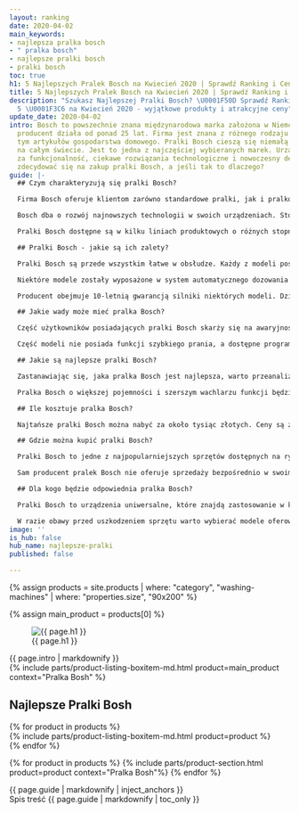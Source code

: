 ```yaml
---
layout: ranking
date: 2020-04-02
main_keywords:
- najlepsza pralka bosch
- " pralka bosch"
- najlepsze pralki bosch
- pralki bosch
toc: true
h1: 5 Najlepszych Pralek Bosch na Kwiecień 2020 | Sprawdź Ranking i Ceny
title: 5 Najlepszych Pralek Bosch na Kwiecień 2020 | Sprawdź Ranking i Ceny
description: "Szukasz Najlepszej Pralki Bosch? \U0001F50D Sprawdź Ranking Pralek TOP
  5 \U0001F3C6 na Kwiecień 2020 - wyjątkowe produkty i atrakcyjne ceny"
update_date: 2020-04-02
intro: Bosch to powszechnie znana międzynarodowa marka założona w Niemczech. W Polsce
  producent działa od ponad 25 lat. Firma jest znana z różnego rodzaju urządzeń, w
  tym artykułów gospodarstwa domowego. Pralki Bosch cieszą się niemałą popularnością
  na całym świecie. Jest to jedna z najczęściej wybieranych marek. Urządzenia są cenione
  za funkcjonalność, ciekawe rozwiązania technologiczne i nowoczesny design. Czy warto
  zdecydować się na zakup pralki Bosch, a jeśli tak to dlaczego?
guide: |-
  ## Czym charakteryzują się pralki Bosch?

  Firma Bosch oferuje klientom zarówno standardowe pralki, jak i pralko suszarki - również w wersjach slim. Urządzenia posiadają różne pojemności i rozmiary, dzięki czemu można dobrać odpowiedni model do pomieszczenia, w którym będzie się on znajdował. Wybierając produkt, jakim jest pralka Bosch, warto pamiętać, że jej pojemność powinna odpowiadać potrzebom użytkowników. Oznacza to, że inną pralkę wybierze para, a inną wielodzietna rodzina.

  Bosch dba o rozwój najnowszych technologii w swoich urządzeniach. Stosowane są różne rozwiązania pozwalające na skuteczne pranie i oszczędności zarówno czasu, jak i pieniędzy. Szeroka gama urządzeń pozwala dopasować dany model do swoich potrzeb. Obecnie niemal każda pralka Bosch posiada klasę energetyczną A+++, przez co można określić, że jest to urządzenie energooszczędne.

  Pralki Bosch dostępne są w kilku liniach produktowych o różnych stopniach zaawansowania technologicznego. Producent oferuje warianty standardowe i mniejsze wersje - pralki slim. Obecnie w ofercie polskiego dystrybutora nie ma jednak pralki Bosch ładowanej od góry.

  ## Pralki Bosch - jakie są ich zalety?

  Pralki Bosch są przede wszystkim łatwe w obsłudze. Każdy z modeli posiada czytelny panel i łatwe do sterowania przyciski i pokrętła. Duża ilość programów prania sprawia, że sprzęt jest niezwykle funkcjonalny. Wielu użytkowników zwraca uwagę na bardzo cichą pracę pralek Bosch w porównaniu z urządzeniami innych marek. Jest to ważne, ponieważ często zdarza się, że sprzęt tego typu pracuje bardzo głośno w trakcie wirowania.

  Niektóre modele zostały wyposażone w system automatycznego dozowania detergentów, co pozwala zaoszczędzić na środkach czyszczących. Na uwagę zasługuje system VarioPerfect, który kontroluje, czy pranie ma być szybkie, czy ekologiczne. Dzięki takiemu rozwiązaniu można dostosować sposób prania do konkretnej sytuacji. Pralki Bosch posiadają również funkcję zatrzymania procesu prania w dowolnym momencie cyklu. W ten sposób można dołożyć jakąś zapomnianą część garderoby i wyprać ją bez konieczności czekania na kolejne pranie. Modele z taką funkcją uznawane są za [**najlepsze pralki**](/pl/recenzje/najlepsze-pralki "Najlepsze Pralki").

  Producent obejmuje 10-letnią gwarancją silniki niektórych modeli. Dzięki temu w razie uszkodzenia wadliwego urządzenia nie trzeba od razu go wymieniać na nowe. Gwarancja zapewnia, że w przypadku awarii można skorzystać z naprawy lub wymiany silnika.

  ## Jakie wady może mieć pralka Bosch?

  Część użytkowników posiadających pralki Bosch skarży się na awaryjność niektórych modeli. Taka sytuacja może być problematyczna, gdy części do urządzenia nie można wymieniać. W większości przypadków pralkę można naprawić, jednak koszt wymiany uszkodzonych elementów może być nieopłacalny - w takiej sytuacji sprzęt niestety należy wymienić na całkiem nowy. Dotyczy to jednak starszych pralek, które przez kolejne lata były unowocześniane. W związku z tym - obecnie awarie zdarzają się coraz rzadziej.

  Część modeli nie posiada funkcji szybkiego prania, a dostępne programy ustawiają wyjątkowo długie cykle. Brak takiej funkcjonalności dla wielu osób jest poważnym ograniczeniem. Uniemożliwia to szybkie wypranie kilku elementów garderoby. Z tego powodu przed zakupem warto dokładnie sprawdzić, jakie programy są dostępne w danym modelu. Dobrze jest też poznać, ile czasu trwa każdy z poszczególnych cykli. Takich informacji można szukać na stronie producenta lub zapytać sprzedawcę w sklepie. Pozwoli to uniknąć rozczarowania po zakupie.

  ## Jakie są najlepsze pralki Bosch?

  Zastanawiając się, jaka pralka Bosch jest najlepsza, warto przeanalizować swoje własne potrzeby. W wyborze nie należy kierować się jedynie ceną - przekonanie, że droższy sprzęt jest lepszy, w wielu przypadkach jest błędne. Modele z wyższej półki cenowej zazwyczaj posiadają więcej funkcji, jednak nie każdy będzie ze wszystkich korzystał. Nie warto zatem przepłacać za i tak nieużywane parametry. Pralkę należy dobrać do własnego trybu życia, jak i potrzeb domowników.

  Pralka Bosch o większej pojemności i szerszym wachlarzu funkcji będzie dobrym rozwiązaniem dla gospodarstw, w których jest wiele osób. W przypadku par lub singli najlepsza pralka Bosch to taka o średniej pojemności. W każdym przypadku natomiast warto wybierać modele o jak najwyższej klasie energetycznej.

  ## Ile kosztuje pralka Bosch?

  Najtańsze pralki Bosch można nabyć za około tysiąc złotych. Ceny są zróżnicowane, dzięki czemu każdy może dobrać odpowiedni model do swojego budżetu. Oczywiście jakość i zakres funkcji sprzętu różni się w zależności od ceny, jednak większość modeli spełnia swoje zadanie w zadowalającym stopniu. Pralki Bosch dostępne są również w wyższych przedziałach cenowych. Takie modele spełnią oczekiwania osób, którym zależy na jakości i najnowszych technologiach, stawiają na [**najlepsze pralki **](/pl/recenzje/najlepsze-pralki "Najlepsze Pralki")dostępne na rynku - niezależnie od ceny.

  ## Gdzie można kupić pralki Bosch?

  Pralki Bosch to jedne z najpopularniejszych sprzętów dostępnych na rynku, dlatego można je kupić w każdym sklepie z artykułami gospodarstwa domowego. Jeżeli w sklepie stacjonarnym brakuje konkretnego modelu, warto przejrzeć także ofertę sklepów internetowych. Sprzęt w sklepach online bardzo często bywa tańszy. Dobrze więc rozważyć tę metodę zakupu, aby zaoszczędzić.

  Sam producent pralek Bosch nie oferuje sprzedaży bezpośrednio w swoim sklepie. Na oficjalnej stronie można sprawdzić dostępne modele, a następnie dokonać zakupu u dystrybutora.

  ## Dla kogo będzie odpowiednia pralka Bosch?

  Pralki Bosch to urządzenia uniwersalne, które znajdą zastosowanie w każdym gospodarstwie domowym. Taki sprzęt spełni oczekiwania osób, którym zależy na nowoczesnych technologiach w połączeniu z jakością. Urządzenia Bosch dostępne są w różnych zakresach cenowych, dlatego budżet nie powinien być tu ograniczeniem.

  W razie obawy przed uszkodzeniem sprzętu warto wybierać modele oferowane z długoletnią gwarancją. Odpowiednio dobrany do swoich potrzeb sprzęt powinien zapewnić satysfakcję, łatwość użytkowania oraz trwałość na lata.
image: ''
is_hub: false
hub_name: najlepsze-pralki
published: false

---
```

{% assign products = site.products | where: "category", "washing-machines" | where: "properties.size", "90x200" %}

{% assign main_product = products[0] %}

<div class="beam b-size-5  review-section">
    <div class="beam-item b-size-3 review-text">
        <figure>
            <img src="{{ page.image }}" alt="{{ page.h1 }}">
            <figcaption>{{ page.h1 }}</figcaption>
        </figure>
        {{ page.intro | markdownify }}
    </div>
    <div class="beam-item b-size-2 beam-rail  review-sidebar">
        <div class="beam-rail-item r-height-100">
            <div class="sticky-element">
              {% include parts/product-listing-boxitem-md.html product=main_product context="Pralka Bosh" %}
            </div>
        </div>
    </div>
</div>


<div class="beam b-size-5  review-section">
    <div class="beam-item b-size-5  review-text">
        <h2>Najlepsze Pralki Bosh</h2>
        <div class="flex-wrapper  nowrap">
            <div class="flex-container">
              {% for product in products %}
                <div class="flex-item" >
                  {% include parts/product-listing-boxitem-md.html product=product %}
                </div>
              {% endfor %}
            </div>
        </div>
    </div>
</div>

{% for product in products %}
  {% include parts/product-section.html product=product context="Pralka Bosh"%}
{% endfor %}


<div class="beam b-size-5  review-section">
  <div class="beam-item b-size-3 review-text">
    {{ page.guide | markdownify | inject_anchors }}
  </div>


  <div class="beam-item b-size-2 beam-rail  review-sidebar">
      <div class="beam-rail-item r-height-100">
          <div class="sticky-element">
            <nav class="table-of-content">
                <span class="title">Spis treść</span>
                {{ page.guide | markdownify | toc_only }}
            </nav>
          </div>
      </div>
  </div>
</div>